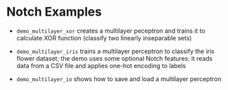 Notch Examples
==============

 * `demo_multilayer_xor` creates a multilayer peceptron and trains
   it to calculate XOR function (classify two linearly inseparable sets)

 * `demo_multilayer_iris` trains a multilayer perceptron to classify
    the iris flower dataset; the demo uses some optional Notch features:
    it reads data from a CSV file and applies one-hot encoding to labels

 * `demo_multilayer_io` shows how to save and load a multilayer perceptron
